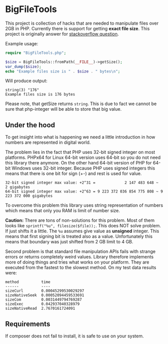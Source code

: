# BigFileTools #


This project is collection of hacks that are needed to manipulate files over 2GB in PHP. Currently there is support for getting **exact file size**. This project is originally answer for [stackoverflow question](http://stackoverflow.com/questions/5501451/php-x86-how-to-get-filesize-of-2gb-file-without-external-program). 

Example usage:
````php
require "BigFileTools.php";

$size = BigFileTools::fromPath(__FILE__)->getSize();
var_dump($size);
echo "Example files size is " . $size . " bytes\n";
````
Will produce output:
````
string(3) "176"
Example files size is 176 bytes
````
Please note, that getSize returns `string`. This is due to fact we cannot be sure that php-integer will be able to store that big value.

## Under the hood ##

To get insight into what is happening we need a little introduction in how numbers are represented in digital world.

The problem lies in the fact that PHP uses 32-bit signed integer on most platforms. PHPx64 for Linux 64-bit version uses 64-bit so you do not need this library there anymore. On the other hand 64-bit version of PHP for 64-bit Windows uses 32-bit integer. Because PHP uses signed integers this means that there is one bit for sign (+-) and rest is used for value.

````
32-bit signed integer max value: +2^31 =             2 147 483 648 ~             2 gigabytes
64-bit signed integer max value: +2^63 = 9 223 372 036 854 775 808 ~ 9 223 372 000 gigabytes
````

To overcome this problem this library uses string representation of numbers which means that only you RAM is limit of number size.

**Caution:** There are tons of non-solutions for this problem. Most of them looks like `sprintf("%u", filesize($file));`. This does NOT solve problem. If just shifts it a little. The `%u` assumes give value as **unsigned** integer. This means that first signing bit is treated also as a value. Unfortunately this means that boundary was just shifted from 2 GB limit to 4 GB. 

Second problem is that standard file manipulation APIs fails with strange errors or returns completely weird values. Library therefore implements more of doing things and tries what works on your platform. They are executed from the fastest to the slowest method. On my test data results were:


	method          time
	------          ----
	sizeCurl        0.00045299530029297
	sizeNativeSeek  0.00052094459533691
	sizeCom         0.0031449794769287
	sizeExec        0.042937040328979
	sizeNativeRead  2.7670161724091


Requirements
------------

If composer does not fail to install, it is safe to use on your system.
